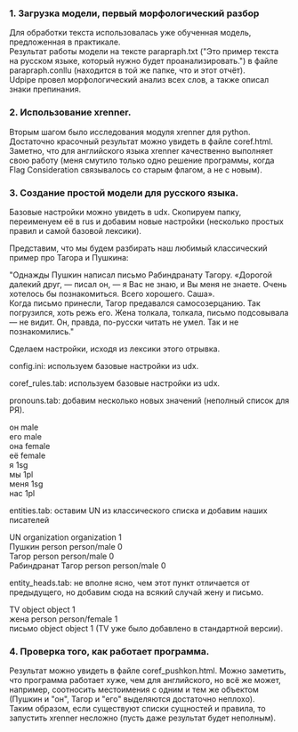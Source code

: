 ### 1. Загрузка модели, первый морфологический разбор 
Для обработки текста использовалась уже обученная модель, предложенная в практикале.  
Результат работы модели на тексте parapraph.txt ("Это пример текста на русском языке, который нужно будет проанализировать.") в файле parapraph.conllu (находится в той же папке, что и этот отчёт).  
Udpipe провел морфологический анализ всех слов, а также описал знаки препинания.  

### 2. Использование xrenner.
Вторым шагом было исследования модуля xrenner для python. Достаточно красочный результат можно увидеть в файле coref.html.  
Заметно, что для английского языка xrenner качественно выполняет свою работу (меня смутило только одно решение программы, когда Flag Consideration связывалось со старым флагом, а не с новым).

### 3. Создание простой модели для русского языка.
Базовые настройки можно увидеть в udx. Скопируем папку, переименуем её в rus и добавим новые настройки (несколько простых правил и самой базовой лексики).

Представим, что мы будем разбирать наш любимый классический пример про Тагора и Пушкина:  

"Однажды Пушкин написал письмо Рабиндранату Тагору. «Дорогой далекий друг, — писал он, — я Вас не знаю, и Вы меня не знаете.
Очень хотелось бы познакомиться. Всего хорошего. Саша».  
Когда письмо принесли, Тагор предавался самосозерцанию. Так погрузился, хоть режь его. Жена толкала, толкала, письмо подсовывала — не видит. Он, правда, по-русски читать не умел. Так и
не познакомились."  

Сделаем настройки, исходя из лексики этого отрывка.  

config.ini: используем базовые настройки из udx.   

coref_rules.tab: используем базовые настройки из udx. 

pronouns.tab: добавим несколько новых значений (неполный список для РЯ).  

он	male  
его	male  
она	female  
её	female  
я	1sg  
мы	1pl  
меня	1sg  
нас	1pl  

entities.tab: оставим UN из классического списка и добавим наших писателей  

UN	organization	organization	1  
Пушкин	person		person/male 0  
Тагор	person		person/male 0  
Рабиндранат Тагор	person		person/male 0  
  
entity_heads.tab: не вполне ясно, чем этот пункт отличается от предыдущего, но добавим сюда на всякий случай жену и письмо.  

TV	object	object	1  
жена	person	person/female	1   
письмо	object	object	1
(TV уже было добавлено в стандартной версии).

### 4. Проверка того, как работает программа.
Результат можно увидеть в файле coref_pushkon.html. Можно заметить, что программа работает хуже, чем для английского, но всё же может, например, соотносить местоимения с одним и тем же объектом (Пушкин и "он", Тагор и "его" выделяются достаточно неплохо).  
Таким образом, если существуют списки сущностей и правила, то запустить xrenner несложно (пусть даже результат будет неполным).
